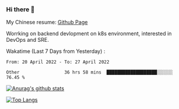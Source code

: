 ### Hi there 👋

My Chinese resume: [Github Page](https://spencercjh.github.io/resume/)

Worrking on backend devlopment on k8s environment, interested in DevOps and SRE.

Wakatime (Last 7 Days from Yesterday) :

<!--START_SECTION:waka-->

```text
From: 20 April 2022 - To: 27 April 2022

Other                 36 hrs 58 mins  ███████████████████░░░░░░   76.45 %
```

<!--END_SECTION:waka-->

[![Anurag's github stats](https://github-readme-stats.vercel.app/api?username=spencercjh&theme=tokyonight&show_icons=true)](https://github.com/anuraghazra/github-readme-stats)

[![Top Langs](https://github-readme-stats.vercel.app/api/top-langs/?username=spencercjh&layout=compact&theme=tokyonight)](https://github.com/anuraghazra/github-readme-stats)
